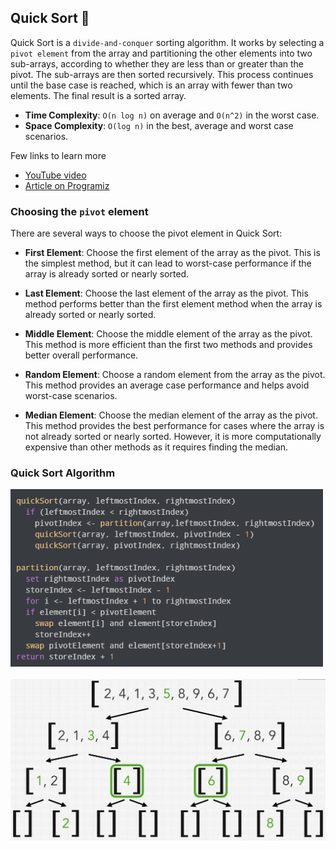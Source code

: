 ## Quick Sort 🤔
Quick Sort is a `divide-and-conquer` sorting algorithm. It works by selecting a `pivot element` from the array and 
partitioning the other elements into two sub-arrays, according to whether they are less than or greater than 
the pivot. The sub-arrays are then sorted recursively. This process continues until the base case is reached, 
which is an array with fewer than two elements. The final result is a sorted array.

* **Time Complexity**: `O(n log n)` on average and `O(n^2)` in the worst case.
* **Space Complexity**: `O(log n)` in the best, average and worst case scenarios.

Few links to learn more 
* [YouTube video](https://www.youtube.com/watch?v=h8eyY7dIiN4)
* [Article on Programiz](https://www.programiz.com/dsa/quick-sort)

### Choosing the `pivot` element
There are several ways to choose the pivot element in Quick Sort:

* **First Element**: Choose the first element of the array as the pivot. This is the simplest method, but it can 
lead to worst-case performance if the array is already sorted or nearly sorted.

* **Last Element**: Choose the last element of the array as the pivot. This method performs better than the first 
element method when the array is already sorted or nearly sorted.

* **Middle Element**: Choose the middle element of the array as the pivot. This method is more efficient than the 
first two methods and provides better overall performance.

* **Random Element**: Choose a random element from the array as the pivot. This method provides an average case 
performance and helps avoid worst-case scenarios.

* **Median Element**: Choose the median element of the array as the pivot. This method provides the best performance 
for cases where the array is not already sorted or nearly sorted. However, it is more computationally expensive 
than other methods as it requires finding the median.

### Quick Sort Algorithm

<img src="img_1.PNG" alt="Quick Sort Algorithm" width="500"/>
<br/>
<br/>
<img src="img.PNG" alt="Quick Sort Algorithm" width="800"/>


[//]: # (adding additional margin from bottom)
<br>
<br>
<br>
<br>

